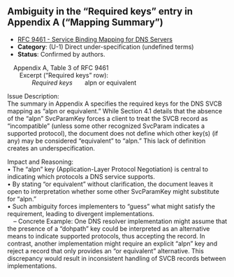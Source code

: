 ## Ambiguity in the “Required keys” entry in Appendix A (“Mapping Summary”)

- [RFC 9461 - Service Binding Mapping for DNS Servers](https://www.rfc-editor.org/rfc/rfc9461)
- **Category**: (U-1) Direct under-specification (undefined terms)
- **Status**: Confirmed by authors.

 Appendix A, Table 3 of RFC 9461  
  Excerpt (“Required keys” row):  
    *Required keys*  alpn or equivalent

Issue Description:  
The summary in Appendix A specifies the required keys for the DNS SVCB mapping as “alpn or equivalent.” While Section 4.1 details that the absence of the “alpn” SvcParamKey forces a client to treat the SVCB record as “incompatible” (unless some other recognized SvcParam indicates a supported protocol), the document does not define which other key(s) (if any) may be considered “equivalent” to “alpn.” This lack of definition creates an underspecification.

Impact and Reasoning:  
• The “alpn” key (Application-Layer Protocol Negotiation) is central to indicating which protocols a DNS service supports.  
• By stating “or equivalent” without clarification, the document leaves it open to interpretation whether some other SvcParamKey might substitute for “alpn.”  
• Such ambiguity forces implementers to “guess” what might satisfy the requirement, leading to divergent implementations.  
 – Concrete Example: One DNS resolver implementation might assume that the presence of a “dohpath” key could be interpreted as an alternative means to indicate supported protocols, thus accepting the record. In contrast, another implementation might require an explicit “alpn” key and reject a record that only provides an “or equivalent” alternative. This discrepancy would result in inconsistent handling of SVCB records between implementations.


